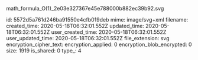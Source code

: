 math_formula_O(1)_2e03e327367e45e788000b882ec39b92.svg

id: 5572d5a761d246ba91550e4cfb019deb
mime: image/svg+xml
filename: 
created_time: 2020-05-18T06:32:01.552Z
updated_time: 2020-05-18T06:32:01.552Z
user_created_time: 2020-05-18T06:32:01.552Z
user_updated_time: 2020-05-18T06:32:01.552Z
file_extension: svg
encryption_cipher_text: 
encryption_applied: 0
encryption_blob_encrypted: 0
size: 1919
is_shared: 0
type_: 4